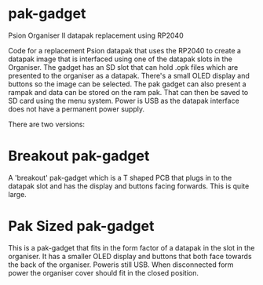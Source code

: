 # pak-gadget
Psion Organiser II datapak replacement using RP2040

Code for a replacement Psion datapak that uses the RP2040 to create a datapak image that is interfaced using one of the datapak slots in the Organiser.
The gadget has an SD slot that can hold .opk files which are presented to the organiser as a datapak. There's a small OLED display and buttons so the image can be selected. The pak gadget can also present a rampak and data can be stored on the ram pak. That can then be saved to SD card using the menu system.
Power is USB as the datapak interface does not have a permanent power supply.

There are two versions:

Breakout pak-gadget
===================

A 'breakout' pak-gadget which is a T shaped PCB that plugs in to the datapak slot and has the display and buttons facing forwards. This is quite large.

Pak Sized pak-gadget
====================

This is a pak-gadget that fits in the form factor of a datapak in the slot in the organiser. It has a smaller OLED display and buttons that both face towards the back of the organiser. Poweris still USB. When disconnected form power the organiser cover should fit in the closed position.

